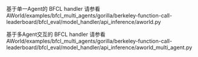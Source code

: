 
基于单一Agent的 BFCL handler 请参看 AWorld/examples/bfcl_multi_agents/gorilla/berkeley-function-call-leaderboard/bfcl_eval/model_handler/api_inference/aworld.py

基于多Agent交互的 BFCL handler 请参看 AWorld/examples/bfcl_multi_agents/gorilla/berkeley-function-call-leaderboard/bfcl_eval/model_handler/api_inference/aworld_multi_agent.py